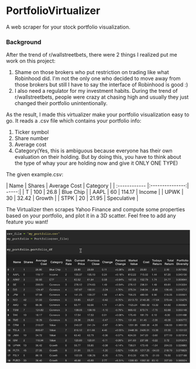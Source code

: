 # PortfolioVirtualizer
 A web scraper for your stock portfolio visualization.
 
### Background

After the trend of r/wallstreetbets, there were 2 things I realized put me work on this project: 
1. Shame on those brokers who put restriction on trading like what Robinhood did. I'm not the only one who decided to move away from those brokers but still I have to say the interface of Robinhood is good :)
2. I also need a regulator for my investment habits. During the trend of r/wallstreetbets, people were crazy at chasing high and usually they just changed their portfolio unintentionally.

As the result, I made this virtualizer make your portfolio visualization easy to go. It reads a .csv file which contains your portfolio info:
1. Ticker symbol
2. Share number
3. Average cost
4. Category(Yes, this is ambiguous because everyone has their own evaluation on their holding. But by doing this, you have to think about the type of whay your are holding now and give it ONLY ONE TYPE)

The given example.csv:

| Name  | Shares | Average Cost  | Category |
| :------------ |:---------------:| -----:|
| T | 100 | 26.8 | Blue Chip |
| AAPL | 60 | 114.17 | Income |
| UPWK | 30 | 32.42 | Growth |
| STPK | 20 | 21.95 | Speculative |

The Virtualizer then scrapes Yahoo Finance and compute some properties based on your portfolio, and plot it in a 3D scatter. Feel free to add any feature you want!

![](https://github.com/yeliuyChuy/PortfolioVirtualizer/blob/main/demo_pics/Test.gif)
